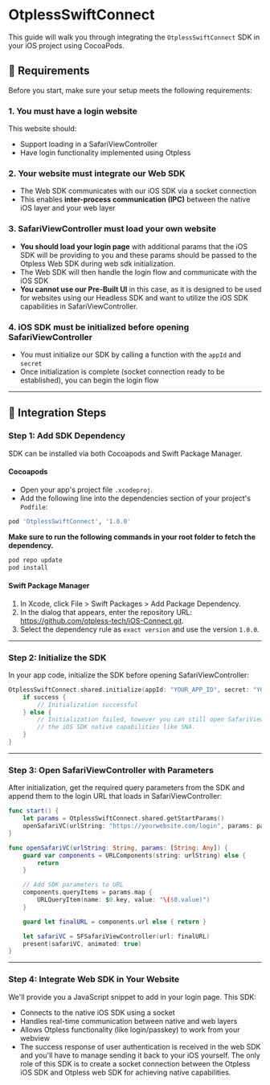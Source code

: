 # OtplessSwiftConnect

This guide will walk you through integrating the `OtplessSwiftConnect` SDK in your iOS project using CocoaPods.


## 📌 Requirements

Before you start, make sure your setup meets the following requirements:

### 1. You must have a login website  
This website should:
- Support loading in a SafariViewController
- Have login functionality implemented using Otpless

### 2. Your website must integrate our **Web SDK**
- The Web SDK communicates with our iOS SDK via a socket connection
- This enables **inter-process communication (IPC)** between the native iOS layer and your web layer

### 3. SafariViewController must load your own website
- **You should load your login page** with additional params that the iOS SDK will be providing to you and these params should be passed to the Otpless Web SDK during web sdk initialization.
- The Web SDK will then handle the login flow and communicate with the iOS SDK
- **You cannot use our Pre-Built UI** in this case, as it is designed to be used for websites using our Headless SDK and want to utilize the iOS SDK capabilities in SafariViewController.

### 4. iOS SDK must be initialized before opening SafariViewController
- You must initialize our SDK by calling a function with the `appId` and `secret`
- Once initialization is complete (socket connection ready to be established), you can begin the login flow

---

## 🔧 Integration Steps

### Step 1: Add SDK Dependency

SDK can be installed via both Cocoapods and Swift Package Manager. 
#### Cocoapods
- Open your app's project file `.xcodeproj`.
- Add the following line into the dependencies section of your project's `Podfile`:

```ruby
pod 'OtplessSwiftConnect', '1.0.0'
```


  **Make sure to run the following commands in your root folder to fetch the
  dependency.**

```bash
pod repo update
pod install
```

#### Swift Package Manager
1. In Xcode, click File > Swift Packages > Add Package Dependency.
2. In the dialog that appears, enter the repository URL: https://github.com/otpless-tech/iOS-Connect.git.
3. Select the dependency rule as `exact version` and use the version `1.0.0`.

---

### Step 2: Initialize the SDK

In your app code, initialize the SDK before opening SafariViewController:

```swift
OtplessSwiftConnect.shared.initialize(appId: "YOUR_APP_ID", secret: "YOUR_SECRET") { success in
    if success {
        // Initialization successful
    } else {
        // Initialization failed, however you can still open SafariViewController and use Otpless' login features without
        // the iOS SDK native capabilities like SNA.
    }
}
```

---

### Step 3: Open SafariViewController with Parameters

After initialization, get the required query parameters from the SDK and append them to the login URL that loads in SafariViewController:

```swift
func start() {
    let params = OtplessSwiftConnect.shared.getStartParams()
    openSafariVC(urlString: "https://yourwebsite.com/login", params: params)
}

func openSafariVC(urlString: String, params: [String: Any]) {
    guard var components = URLComponents(string: urlString) else {
        return
    }

    // Add SDK parameters to URL
    components.queryItems = params.map {
        URLQueryItem(name: $0.key, value: "\($0.value)")
    }

    guard let finalURL = components.url else { return }

    let safariVC = SFSafariViewController(url: finalURL)
    present(safariVC, animated: true)
}
```

---

### Step 4: Integrate Web SDK in Your Website

We'll provide you a JavaScript snippet to add in your login page. This SDK:
- Connects to the native iOS SDK using a socket
- Handles real-time communication between native and web layers
- Allows Otpless functionality (like login/passkey) to work from your webview
- The success response of user authentication is received in the web SDK and you'll have to manage sending it back to your iOS yourself. The only role of this SDK is to create a socket connection between the Otpless iOS SDK and Otpless web SDK for achieving native capabilities.

